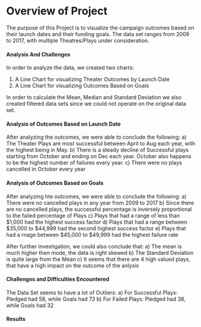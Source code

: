 # Overview of Project #
The purpose of this Project is to visualize the campaign outcomes based on their launch dates and their funding goals. The data set ranges from 2009 to 2017, with multiple Theatres/Plays under consideration. 


####    Analysis And Challenges    ####
In order to analyze the data, we created two charts:
1) A Line Chart for visualizing Theater Outcomes by Launch Date
2) A Line Chart for visualizing Outcomes Based on Goals

In order to calculate the Mean, Median and Standard Deviation we also created filtered data sets since we could not operate on the original data set. 


####    Analysis of Outcomes Based on Launch Date    ####
After analyzing the outcomes, we were able to  conclude the following:
a) The Theater Plays are most successful between April to Aug each year, with the highest being in May.
b) There is a steady decline of Successful plays starting from October and ending on Dec each year. October also happens to be the highest number of failures every year.
c) There were no plays cancelled in October every year


####    Analysis of Outcomes Based on Goals    ####
After analyzing hte outcomes, we were able to conclude the following: 
a) There were no cancelled plays in any year from 2009 to 2017
b) Since there are no cancelled plays, the successful percentage is inversely proportional to the failed percentage of Plays
c) Plays that had a range of less than $1,000 had the highest success factor
d) Plays that had a range between $35,000 to $44,999 had the second highest success factor
e) Plays that had a rnage between $45,000 to $49,999 had the highest failure rate

After further investigation, we could also conclude that:
a) The mean is much higher then mode, the data is right skewed
b) The Standard Deviation is quite large from the Mean
c) It seems that there are 4 high valued plays, that have a high impact on the outcome of the anlysis


####    Challenges and Difficulties Encountered    ####
The Data Set seems to have a lot of Outliers:
a) For Successful Plays: Pledged had 58, while Goals had 73
b) For Failed Plays: Pledged had 38, while Goals had 32


####    Results    ####
